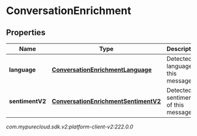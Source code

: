 # ConversationEnrichment


## Properties

| Name | Type | Description | Notes |
| ------------ | ------------- | ------------- | ------------- |
| **language** | [**ConversationEnrichmentLanguage**](ConversationEnrichmentLanguage) | Detected language of this message. |  [optional] |
| **sentimentV2** | [**ConversationEnrichmentSentimentV2**](ConversationEnrichmentSentimentV2) | Detected sentiment of this message. |  [optional] |




_com.mypurecloud.sdk.v2:platform-client-v2:222.0.0_
